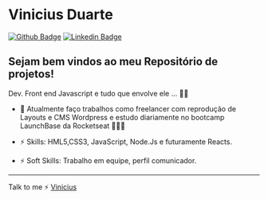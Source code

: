 # Vinicius Duarte

[![Github Badge](https://img.shields.io/badge/-Github-000?style=flat-square&logo=Github&logoColor=white&link=https://github.com/vanessakoch)](https://github.com/ViniciusMDuarte)
[![Linkedin Badge](https://img.shields.io/badge/-LinkedIn-blue?style=flat-square&logo=Linkedin&logoColor=white&link=https://www.linkedin.com/in/https://www.linkedin.com/in/viniciusmduarte//)](https://www.linkedin.com/in/viniciusmduarte/)



## Sejam bem vindos ao meu Repositório de projetos!  <br />

Dev. Front end Javascript e tudo que envolve ele ... 👨‍💻 

- 🔭 Atualmente faço trabalhos como freelancer com reprodução de Layouts e CMS Wordpress e estudo diariamente no bootcamp LaunchBase da Rocketseat 🚀🚀🚀

-  ⚡ Skills: HML5,CSS3, JavaScript, Node.Js e futuramente Reacts.
-  ⚡ Soft Skills: Trabalho em equipe, perfil comunicador.

---
Talk to me ⚡ [Vinicius](https://github.com/ViniciusMDuarte)
